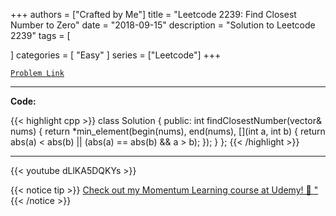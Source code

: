 
+++
authors = ["Crafted by Me"]
title = "Leetcode 2239: Find Closest Number to Zero"
date = "2018-09-15"
description = "Solution to Leetcode 2239"
tags = [
    
]
categories = [
    "Easy"
]
series = ["Leetcode"]
+++



[`Problem Link`](https://leetcode.com/problems/find-closest-number-to-zero/description/)

---

**Code:**

{{< highlight cpp >}}
class Solution {
public:
  int findClosestNumber(vector<int>& nums) {
    return *min_element(begin(nums), end(nums), [](int a, int b) {
        return abs(a) < abs(b) || (abs(a) == abs(b) && a > b);
    });
  }
};
{{< /highlight >}}


---
{{< youtube dLlKA5DQKYs >}}

{{< notice tip >}}
[Check out my Momentum Learning course at Udemy! 🚀 "](https://www.udemy.com/course/blind-75-the-data-structures-and-algorithms-essentials/)
{{< /notice >}}


